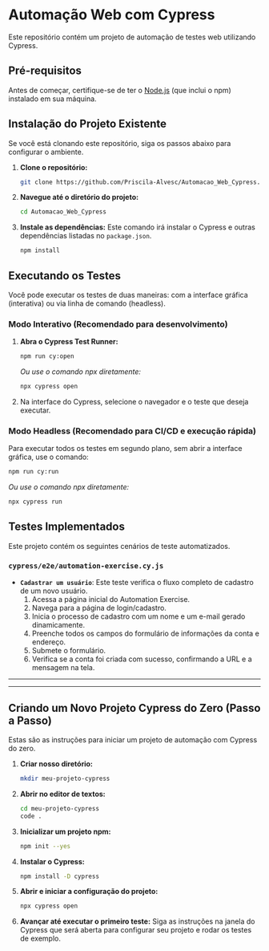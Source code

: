 # Automação Web com Cypress

Este repositório contém um projeto de automação de testes web utilizando Cypress.

## Pré-requisitos

Antes de começar, certifique-se de ter o [Node.js](https://nodejs.org/) (que inclui o npm) instalado em sua máquina.

## Instalação do Projeto Existente

Se você está clonando este repositório, siga os passos abaixo para configurar o ambiente.

1.  **Clone o repositório:**
    ```bash
    git clone https://github.com/Priscila-Alvesc/Automacao_Web_Cypress.git
    ```

2.  **Navegue até o diretório do projeto:**
    ```bash
    cd Automacao_Web_Cypress
    ```

3.  **Instale as dependências:**
    Este comando irá instalar o Cypress e outras dependências listadas no `package.json`.
    ```bash
    npm install
    ```

## Executando os Testes

Você pode executar os testes de duas maneiras: com a interface gráfica (interativa) ou via linha de comando (headless).

### Modo Interativo (Recomendado para desenvolvimento)

1.  **Abra o Cypress Test Runner:**
    ```bash
    npm run cy:open
    ```
    *Ou use o comando npx diretamente:*
    ```bash
    npx cypress open
    ```

2.  Na interface do Cypress, selecione o navegador e o teste que deseja executar.

### Modo Headless (Recomendado para CI/CD e execução rápida)

Para executar todos os testes em segundo plano, sem abrir a interface gráfica, use o comando:
```bash
npm run cy:run
```
*Ou use o comando npx diretamente:*
```bash
npx cypress run
```

## Testes Implementados

Este projeto contém os seguintes cenários de teste automatizados.

### `cypress/e2e/automation-exercise.cy.js`

*   **`Cadastrar um usuário`**: Este teste verifica o fluxo completo de cadastro de um novo usuário.
    1.  Acessa a página inicial do Automation Exercise.
    2.  Navega para a página de login/cadastro.
    3.  Inicia o processo de cadastro com um nome e um e-mail gerado dinamicamente.
    4.  Preenche todos os campos do formulário de informações da conta e endereço.
    5.  Submete o formulário.
    6.  Verifica se a conta foi criada com sucesso, confirmando a URL e a mensagem na tela.

---

---

## Criando um Novo Projeto Cypress do Zero (Passo a Passo)

Estas são as instruções para iniciar um projeto de automação com Cypress do zero.

1.  **Criar nosso diretório:**
    ```bash
    mkdir meu-projeto-cypress
    ```

2.  **Abrir no editor de textos:**
    ```bash
    cd meu-projeto-cypress
    code .
    ```

3.  **Inicializar um projeto npm:**
    ```bash
    npm init --yes
    ```

4.  **Instalar o Cypress:**
    ```bash
    npm install -D cypress
    ```

5.  **Abrir e iniciar a configuração do projeto:**
    ```bash
    npx cypress open
    ```

6.  **Avançar até executar o primeiro teste:**
    Siga as instruções na janela do Cypress que será aberta para configurar seu projeto e rodar os testes de exemplo.